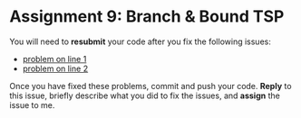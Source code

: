 # Assignment 9: Branch & Bound TSP

You will need to **resubmit** your code after you fix the following issues:

* [problem on line 1](../-/blob/a9/src/main/scala/graph.scala#L1)
* [problem on line 2](../-/blob/a9/src/main/scala/graph.scala#L2)


Once you have fixed these problems, commit and push your code. **Reply** to this issue, briefly describe what you did to fix the issues, and **assign** the issue to me.
